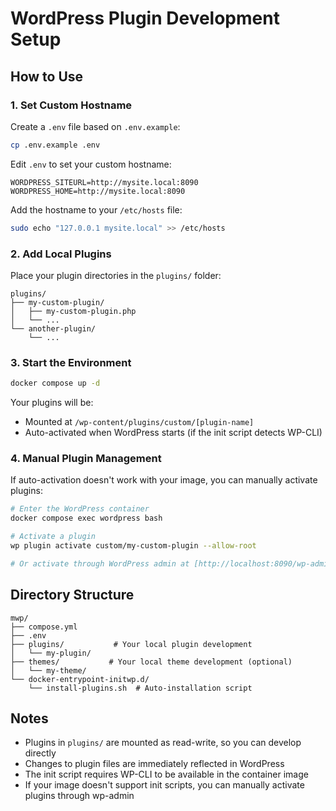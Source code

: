 # WordPress Plugin Development Setup

## How to Use

### 1. Set Custom Hostname

Create a `.env` file based on `.env.example`:

```bash
cp .env.example .env
```

Edit `.env` to set your custom hostname:

```env
WORDPRESS_SITEURL=http://mysite.local:8090
WORDPRESS_HOME=http://mysite.local:8090
```

Add the hostname to your `/etc/hosts` file:

```bash
sudo echo "127.0.0.1 mysite.local" >> /etc/hosts
```

### 2. Add Local Plugins

Place your plugin directories in the `plugins/` folder:

```plaintext
plugins/
├── my-custom-plugin/
│   ├── my-custom-plugin.php
│   └── ...
└── another-plugin/
    └── ...
```

### 3. Start the Environment

```bash
docker compose up -d
```

Your plugins will be:

- Mounted at `/wp-content/plugins/custom/[plugin-name]`
- Auto-activated when WordPress starts (if the init script detects WP-CLI)

### 4. Manual Plugin Management

If auto-activation doesn't work with your image, you can manually activate plugins:

```bash
# Enter the WordPress container
docker compose exec wordpress bash

# Activate a plugin
wp plugin activate custom/my-custom-plugin --allow-root

# Or activate through WordPress admin at [http://localhost:8090/wp-admin](http://localhost:8090/wp-admin)
```

## Directory Structure

```plaintext
mwp/
├── compose.yml
├── .env
├── plugins/           # Your local plugin development
│   └── my-plugin/
├── themes/           # Your local theme development (optional)
│   └── my-theme/
└── docker-entrypoint-initwp.d/
    └── install-plugins.sh  # Auto-installation script
```

## Notes

- Plugins in `plugins/` are mounted as read-write, so you can develop directly
- Changes to plugin files are immediately reflected in WordPress
- The init script requires WP-CLI to be available in the container image
- If your image doesn't support init scripts, you can manually activate plugins through wp-admin
